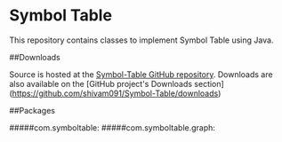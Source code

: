 Symbol Table
====================

This repository contains classes to implement Symbol Table using Java.

##Downloads

Source is hosted at the [Symbol-Table GitHub repository](https://github.com/shivam091/Symbol-Table/). 
Downloads are also available on the [GitHub project's Downloads section] (https://github.com/shivam091/Symbol-Table/downloads)

##Packages

#####com.symboltable:
#####com.symboltable.graph:

